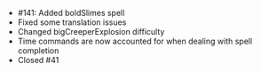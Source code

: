 - #141: Added boldSlimes spell
- Fixed some translation issues
- Changed bigCreeperExplosion difficulty
- Time commands are now accounted for when dealing with spell completion
- Closed #41